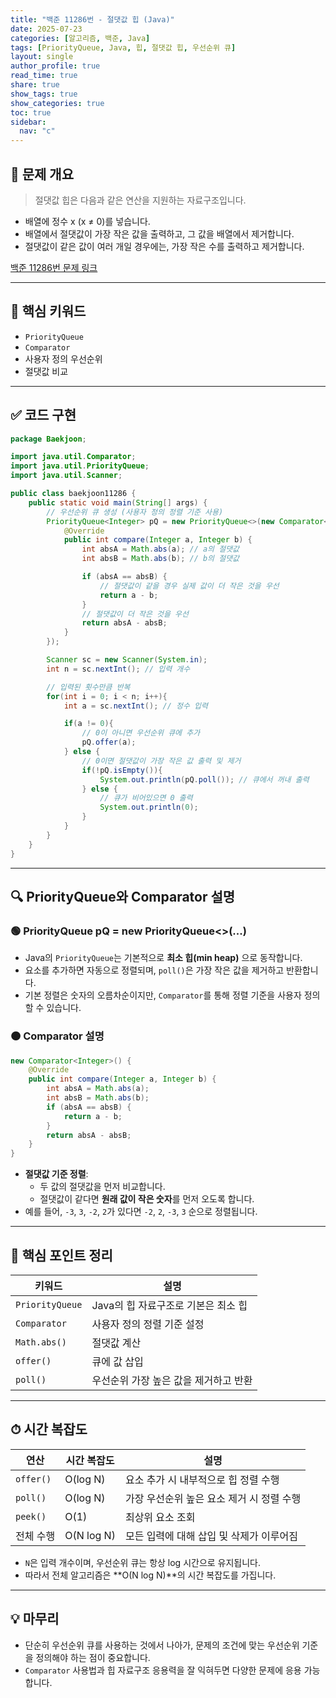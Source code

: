 ```yaml
---
title: "백준 11286번 - 절댓값 힙 (Java)"
date: 2025-07-23
categories: [알고리즘, 백준, Java]
tags: [PriorityQueue, Java, 힙, 절댓값 힙, 우선순위 큐]
layout: single
author_profile: true
read_time: true
share: true
show_tags: true
show_categories: true
toc: true
sidebar:
  nav: "c"
---
```


## 📌 문제 개요

> 절댓값 힙은 다음과 같은 연산을 지원하는 자료구조입니다.

- 배열에 정수 x (x ≠ 0)를 넣습니다.
- 배열에서 절댓값이 가장 작은 값을 출력하고, 그 값을 배열에서 제거합니다.
- 절댓값이 같은 값이 여러 개일 경우에는, 가장 작은 수를 출력하고 제거합니다.

[백준 11286번 문제 링크](https://www.acmicpc.net/problem/11286)

---

## 📎 핵심 키워드

- `PriorityQueue`
- `Comparator`
- 사용자 정의 우선순위
- 절댓값 비교

---

## ✅ 코드 구현

```java
package Baekjoon;

import java.util.Comparator;
import java.util.PriorityQueue;
import java.util.Scanner;

public class baekjoon11286 {
    public static void main(String[] args) {
        // 우선순위 큐 생성 (사용자 정의 정렬 기준 사용)
        PriorityQueue<Integer> pQ = new PriorityQueue<>(new Comparator<Integer>() {
            @Override
            public int compare(Integer a, Integer b) {
                int absA = Math.abs(a); // a의 절댓값
                int absB = Math.abs(b); // b의 절댓값

                if (absA == absB) {
                    // 절댓값이 같을 경우 실제 값이 더 작은 것을 우선
                    return a - b;
                }
                // 절댓값이 더 작은 것을 우선
                return absA - absB;
            }
        });

        Scanner sc = new Scanner(System.in);
        int n = sc.nextInt(); // 입력 개수

        // 입력된 횟수만큼 반복
        for(int i = 0; i < n; i++){
            int a = sc.nextInt(); // 정수 입력

            if(a != 0){
                // 0이 아니면 우선순위 큐에 추가
                pQ.offer(a);
            } else {
                // 0이면 절댓값이 가장 작은 값 출력 및 제거
                if(!pQ.isEmpty()){
                    System.out.println(pQ.poll()); // 큐에서 꺼내 출력
                } else {
                    // 큐가 비어있으면 0 출력
                    System.out.println(0);
                }
            }
        }
    }
}
```

---

## 🔍 PriorityQueue와 Comparator 설명

### 🟢 PriorityQueue<Integer> pQ = new PriorityQueue<>(...)

- Java의 `PriorityQueue`는 기본적으로 **최소 힙(min heap)** 으로 동작합니다.
- 요소를 추가하면 자동으로 정렬되며, `poll()`은 가장 작은 값을 제거하고 반환합니다.
- 기본 정렬은 숫자의 오름차순이지만, `Comparator`를 통해 정렬 기준을 사용자 정의할 수 있습니다.

### 🟠 Comparator<Integer> 설명

```java
new Comparator<Integer>() {
    @Override
    public int compare(Integer a, Integer b) {
        int absA = Math.abs(a);
        int absB = Math.abs(b);
        if (absA == absB) {
            return a - b;
        }
        return absA - absB;
    }
}
```

- **절댓값 기준 정렬**:
  - 두 값의 절댓값을 먼저 비교합니다.
  - 절댓값이 같다면 **원래 값이 작은 숫자**를 먼저 오도록 합니다.
- 예를 들어, `-3`, `3`, `-2`, `2`가 있다면 `-2`, `2`, `-3`, `3` 순으로 정렬됩니다.

---

## 🧠 핵심 포인트 정리

| 키워드          | 설명                                  |
| --------------- | ------------------------------------- |
| `PriorityQueue` | Java의 힙 자료구조로 기본은 최소 힙   |
| `Comparator`    | 사용자 정의 정렬 기준 설정            |
| `Math.abs()`    | 절댓값 계산                           |
| `offer()`       | 큐에 값 삽입                          |
| `poll()`        | 우선순위 가장 높은 값을 제거하고 반환 |

---

## ⏱ 시간 복잡도

| 연산      | 시간 복잡도 | 설명                                      |
| --------- | ----------- | ----------------------------------------- |
| `offer()` | O(log N)    | 요소 추가 시 내부적으로 힙 정렬 수행      |
| `poll()`  | O(log N)    | 가장 우선순위 높은 요소 제거 시 정렬 수행 |
| `peek()`  | O(1)        | 최상위 요소 조회                          |
| 전체 수행 | O(N log N)  | 모든 입력에 대해 삽입 및 삭제가 이루어짐  |

- `N`은 입력 개수이며, 우선순위 큐는 항상 log 시간으로 유지됩니다.
- 따라서 전체 알고리즘은 **O(N log N)**의 시간 복잡도를 가집니다.

---

## 💡 마무리

- 단순히 우선순위 큐를 사용하는 것에서 나아가, 문제의 조건에 맞는 우선순위 기준을 정의해야 하는 점이 중요합니다.
- `Comparator` 사용법과 힙 자료구조 응용력을 잘 익혀두면 다양한 문제에 응용 가능합니다.
